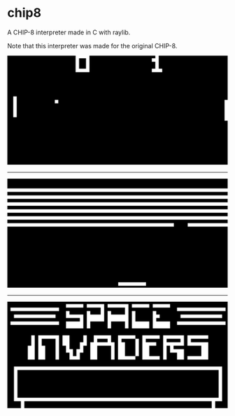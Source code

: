 # chip8
A CHIP-8 interpreter made in C with raylib.

Note that this interpreter was made for the original CHIP-8.

![pong](images/pong.png)

---

![breakout](images/breakout.png)

---

![spaceinvaders](images/spaceinvaders.png)
